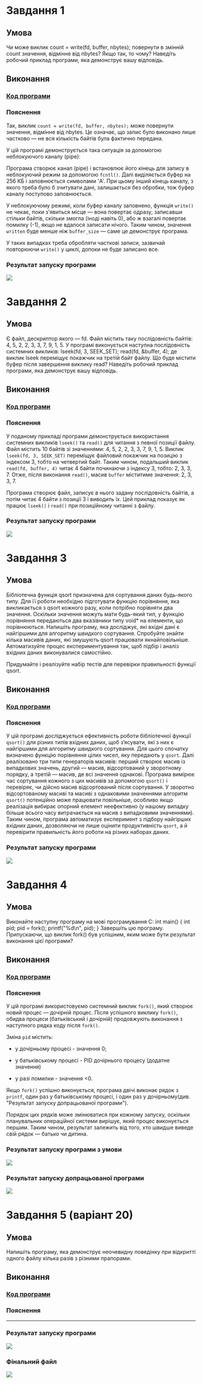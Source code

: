 # Завдання 1

## Умова

Чи може виклик count = write(fd, buffer, nbytes); повернути в змінній count значення, відмінне від nbytes? Якщо так, то чому? Наведіть робочий приклад програми, яка демонструє вашу відповідь.

## Виконання

### [Код програми](task1/task1.c) 

### Пояснення

Так, виклик `count = write(fd, buffer, nbytes);` може повернути значення, відмінне від nbytes. Це означає, що запис було виконано лише частково — не вся кількість байтів була фактично передана.

У цій програмі демонструється така ситуація за допомогою неблокуючого каналу (pipe):

Програма створює канал (pipe) і встановлює його кінець для запису в неблокуючий режим за допомогою `fcntl()`. Далі виділяється буфер на 256 КБ і заповнюється символами 'A'. При цьому інший кінець каналу, з якого треба було б зчитувати дані, залишається без обробки, тож буфер каналу поступово заповнюється.

У неблокуючому режимі, коли буфер каналу заповнено, функція `write()` не чекає, поки з'явиться місце — вона повертає одразу, записавши стільки байтів, скільки змогла (іноді навіть 0), або ж взагалі повертає помилку (-1), якщо не вдалося записати нічого. Таким чином, значення `written` буде менше ніж `buffer_size` — саме це демонструє програма.

У таких випадках треба обробляти часткові записи, зазвичай повторюючи `write()` у циклі, допоки не буде записано все.

### Результат запуску програми

![](task1/task1.png)

# Завдання 2

## Умова

Є файл, дескриптор якого — fd. Файл містить таку послідовність байтів: 4, 5, 2, 2, 3, 3, 7, 9, 1, 5. У програмі виконується наступна послідовність системних викликів:
lseek(fd, 3, SEEK_SET);
read(fd, &buffer, 4);
де виклик lseek переміщує покажчик на третій байт файлу. Що буде містити буфер після завершення виклику read? Наведіть робочий приклад програми, яка демонструє вашу відповідь.


## Виконання

### [Код програми](task2/task2.c) 

### Пояснення

У поданому прикладі програми демонструється використання системних викликів `lseek()` та `read()` для читання з певної позиції файлу. Файл містить 10 байтів зі значеннями:
4, 5, 2, 2, 3, 3, 7, 9, 1, 5. Виклик `lseek(fd, 3, SEEK_SET)` переміщує файловий покажчик на позицію з індексом 3, тобто на четвертий байт. Таким чином, подальший виклик `read(fd, buffer, 4)` читає 4 байти починаючи з індексу 3, тобто: 2, 3, 3, 7. Отже, після виконання `read()`, масив `buffer` міститиме значення: 2, 3, 3, 7.

Програма створює файл, записує в нього задану послідовність байтів, а потім читає 4 байти з позиції 3 і виводить їх. Цей приклад показує як працює `lseek()` і `read()` при позиційному читанні з файлу.

### Результат запуску програми

![](task2/task2.png)

# Завдання 3

## Умова

Бібліотечна функція qsort призначена для сортування даних будь-якого типу. Для її роботи необхідно підготувати функцію порівняння, яка викликається з qsort кожного разу, коли потрібно порівняти два значення.
Оскільки значення можуть мати будь-який тип, у функцію порівняння передаються два вказівники типу void* на елементи, що порівнюються.
Напишіть програму, яка досліджує, які вхідні дані є найгіршими для алгоритму швидкого сортування. Спробуйте знайти кілька масивів даних, які змушують qsort працювати якнайповільніше. Автоматизуйте процес експериментування так, щоб підбір і аналіз вхідних даних виконувалися самостійно.

Придумайте і реалізуйте набір тестів для перевірки правильності функції qsort.


## Виконання

### [Код програми](task3/task3.c) 

### Пояснення

У цій програмі досліджується ефективність роботи бібліотечної функції `qsort()` для різних типів вхідних даних, щоб з’ясувати, які з них є найгіршими для алгоритму швидкого сортування. Для цього спочатку визначено функцію порівняння цілих чисел, яку передають у `qsort`. Далі реалізовано три типи генераторів масивів: перший створює масив із випадкових значень, другий — масив, відсортований у зворотному порядку, а третій — масив, де всі значення однакові. Програма вимірює час сортування кожного з цих масивів за допомогою `qsort()` і перевіряє, чи дійсно масив відсортований після сортування. У зворотно відсортованому масиві та масиві з однаковими значеннями алгоритм `qsort()` потенційно може працювати повільніше, особливо якщо реалізація вибирає опорний елемент неефективно (у нашому випадку більше всього часу витрачається на масив з випадковими значеннями). Таким чином, програма автоматизує експеримент з підбору найгірших вхідних даних, дозволяючи не лише оцінити продуктивність `qsort`, а й перевірити правильність його роботи на різних наборах даних.

### Результат запуску програми

![](task3/task3.png)

# Завдання 4

## Умова

Виконайте наступну програму на мові програмування С:
int main() {
  int pid;
  pid = fork();
  printf("%d\n", pid);
}
Завершіть цю програму. Припускаючи, що виклик fork() був успішним, яким може бути результат виконання цієї програми?

## Виконання

### [Код програми](task4/task4.c) 

### Пояснення

У цій програмі використовуємо системний виклик `fork()`, який створює новий процес — дочірній процес. Після успішного виклику `fork()`, обидва процеси (батьківський і дочірній) продовжують виконання з наступного рядка коду після `fork()`.

Зміна `pid` містить:

- у дочірньому процесі - значення 0;

- у батьківському процесі - PID дочірнього процесу (додатне значення)

- у разі помилки - значення <0.

Якщо `fork()` успішно виконується, програма двічі виконає рядок з `printf`, один раз у батьківському процесі, і один раз у дочірньому(див. "Результат запуску допрацьованої програми").

Порядок цих рядків може змінюватися при кожному запуску, оскільки планувальник операційної системи вирішує, який процес виконується першим. Таким чином, результат залежить від того, хто швидше виведе свій рядок — батько чи дитина.

### Результат запуску програми з умови

![](task4/task4_1.png)

### Результат запуску допрацьованої програми

![](task4/task4_2.png)

# Завдання 5 (варіант 20)

## Умова

Напишіть програму, яка демонструє неочевидну поведінку при відкритті одного файлу кілька разів з різними прапорами.

## Виконання

### [Код програми](task5_20/task5_20.c) 

### Пояснення

--------------------------------------------------

### Результат запуску програми

![](task5_20/task5_20.png)

### Фінальний файл

![](task5_20/task5_20_file.png)
